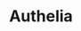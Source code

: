 ---
git: https://github.com/clems4ever/authelia
logohandle: authelia
sort: authelia
title: Authelia
website: https://www.authelia.com/
---